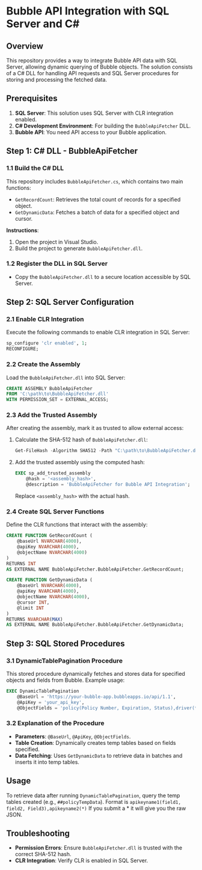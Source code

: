 
# Bubble API Integration with SQL Server and C#

## Overview

This repository provides a way to integrate Bubble API data with SQL Server, allowing dynamic querying of Bubble objects. The solution consists of a C# DLL for handling API requests and SQL Server procedures for storing and processing the fetched data.

## Prerequisites

1. **SQL Server**: This solution uses SQL Server with CLR integration enabled.
2. **C# Development Environment**: For building the `BubbleApiFetcher` DLL.
3. **Bubble API**: You need API access to your Bubble application.

## Step 1: C# DLL - BubbleApiFetcher

### 1.1 Build the C# DLL

This repository includes `BubbleApiFetcher.cs`, which contains two main functions:
- `GetRecordCount`: Retrieves the total count of records for a specified object.
- `GetDynamicData`: Fetches a batch of data for a specified object and cursor.

**Instructions**:
1. Open the project in Visual Studio.
2. Build the project to generate `BubbleApiFetcher.dll`.

### 1.2 Register the DLL in SQL Server

- Copy the `BubbleApiFetcher.dll` to a secure location accessible by SQL Server.

## Step 2: SQL Server Configuration

### 2.1 Enable CLR Integration

Execute the following commands to enable CLR integration in SQL Server:

```sql
sp_configure 'clr enabled', 1;
RECONFIGURE;
```

### 2.2 Create the Assembly

Load the `BubbleApiFetcher.dll` into SQL Server:

```sql
CREATE ASSEMBLY BubbleApiFetcher
FROM 'C:\path\to\BubbleApiFetcher.dll'
WITH PERMISSION_SET = EXTERNAL_ACCESS;
```

### 2.3 Add the Trusted Assembly

After creating the assembly, mark it as trusted to allow external access:

1. Calculate the SHA-512 hash of `BubbleApiFetcher.dll`:

    ```powershell
    Get-FileHash -Algorithm SHA512 -Path "C:\path\to\BubbleApiFetcher.dll"
    ```

2. Add the trusted assembly using the computed hash:

    ```sql
    EXEC sp_add_trusted_assembly 
        @hash = '<assembly_hash>', 
        @description = 'BubbleApiFetcher for Bubble API Integration';
    ```

   Replace `<assembly_hash>` with the actual hash.

### 2.4 Create SQL Server Functions

Define the CLR functions that interact with the assembly:

```sql
CREATE FUNCTION GetRecordCount (
    @baseUrl NVARCHAR(4000),
    @apiKey NVARCHAR(4000),
    @objectName NVARCHAR(4000)
)
RETURNS INT
AS EXTERNAL NAME BubbleApiFetcher.BubbleApiFetcher.GetRecordCount;

CREATE FUNCTION GetDynamicData (
    @baseUrl NVARCHAR(4000),
    @apiKey NVARCHAR(4000),
    @objectName NVARCHAR(4000),
    @cursor INT,
    @limit INT
)
RETURNS NVARCHAR(MAX)
AS EXTERNAL NAME BubbleApiFetcher.BubbleApiFetcher.GetDynamicData;
```

## Step 3: SQL Stored Procedures

### 3.1 DynamicTablePagination Procedure

This stored procedure dynamically fetches and stores data for specified objects and fields from Bubble. Example usage:

```sql
EXEC DynamicTablePagination
    @BaseUrl = 'https://your-bubble-app.bubbleapps.io/api/1.1',
    @ApiKey = 'your_api_key',
    @ObjectFields = 'policy(Policy Number, Expiration, Status),driver(*)';
```

### 3.2 Explanation of the Procedure

- **Parameters**: `@BaseUrl`, `@ApiKey`, `@ObjectFields`.
- **Table Creation**: Dynamically creates temp tables based on fields specified.
- **Data Fetching**: Uses `GetDynamicData` to retrieve data in batches and inserts it into temp tables.

## Usage

To retrieve data after running `DynamicTablePagination`, query the temp tables created (e.g., `##policyTempData`).
Format is `apikeyname1(field1, field2, Field3),apikeyname2(*)`
    If you submit a * it will give you the raw JSON.

## Troubleshooting

- **Permission Errors**: Ensure `BubbleApiFetcher.dll` is trusted with the correct SHA-512 hash.
- **CLR Integration**: Verify CLR is enabled in SQL Server.
